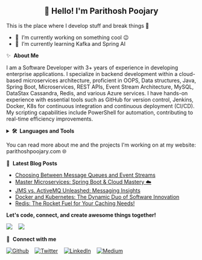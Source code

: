 <h2 align="center">👋 Hello! I'm Parithosh Poojary</h2>

This is the place where I develop stuff and break things :rofl:

- 🔭 &nbsp;I’m currently working on something cool :wink:
- 🌱 &nbsp;I’m currently learning Kafka and Spring AI

✨ &nbsp;**About Me**

<p align="left">I am a Software Developer with 3+ years of experience in developing enterprise applications. I specialize in backend development within a cloud-based microservices architecture, proficient in OOPS, Data structures, Java, Spring Boot, Microservices, REST APIs, Event Stream Architecture, MySQL, DataStax Cassandra, Redis, and various Azure services. I have hands-on experience with essential tools such as GitHub for version control, Jenkins, Docker, K8s for continuous integration and continuous deployment (CI/CD). My scripting capabilities include PowerShell for automation, contributing to real-time efficiency improvements.</p>

<details>
  <summary><b>🛠️&nbsp;&nbsp;Languages&nbsp;and&nbsp;Tools</b></summary>
  <br/>
  <p align="left"> 
    <!--Languages-->
    <img src="https://www.vectorlogo.zone/logos/java/java-vertical.svg" alt="java" width="40" height="48"/> &nbsp;
    <img src="https://raw.githubusercontent.com/devicons/devicon/master/icons/python/python-original.svg" alt="python" width="40" height="40"/> &nbsp;
    <img src="https://www.vectorlogo.zone/logos/springio/springio-ar21.svg" alt="springboot" width="70" height="40"/> &nbsp;
    <img src="https://angular.io/assets/images/logos/angular/angular.svg" alt="angular" width="40" height="40"/> &nbsp;
    <img src="https://raw.githubusercontent.com/devicons/devicon/master/icons/javascript/javascript-original.svg" alt="javascript" width="40" height="35"/> &nbsp;
    <img src="https://raw.githubusercontent.com/devicons/devicon/master/icons/html5/html5-original-wordmark.svg" alt="html5" width="40" height="40"/> &nbsp;
    <img src="https://raw.githubusercontent.com/devicons/devicon/master/icons/css3/css3-original-wordmark.svg" alt="css3" width="40" height="40"/> &nbsp;
    <img src="https://www.vectorlogo.zone/logos/nodejs/nodejs-horizontal.svg" alt="nodejs" width="70" height="40"/> &nbsp;
    <img src="https://www.vectorlogo.zone/logos/tailwindcss/tailwindcss-icon.svg" alt="tailwindcss" width="40" height="40"/> &nbsp;
    <!--Cloud-->
    <img src="https://www.vectorlogo.zone/logos/microsoft_azure/microsoft_azure-ar21.svg" alt="azure" width="70" height="40"/> &nbsp;
    <img src="https://www.vectorlogo.zone/logos/cloudops/cloudops-ar21.svg" alt="cloudops" width="60" height="40"/> &nbsp;
    <!--Messaging Tools-->
    <img src="https://www.vectorlogo.zone/logos/apache_kafka/apache_kafka-ar21.svg" alt="Kafka" width="70" height="40"/> &nbsp;
    <img src="https://www.vectorlogo.zone/logos/rabbitmq/rabbitmq-icon.svg" alt="rabbitmq" width="40" height="40"/> &nbsp;
    <!--DBs-->
    <img src="https://www.vectorlogo.zone/logos/datastax/datastax-icon.svg" alt="datastax" width="40" height="40" style="color:white"/> &nbsp;
    <img src="https://raw.githubusercontent.com/devicons/devicon/master/icons/mongodb/mongodb-original-wordmark.svg" alt="mongodb" width="40" height="40"/> &nbsp;
    <img src="https://raw.githubusercontent.com/devicons/devicon/master/icons/mysql/mysql-original-wordmark.svg" alt="mysql" width="50" height="40"/> &nbsp;
  </p>
  <p>
    <img src="https://raw.githubusercontent.com/devicons/devicon/master/icons/postgresql/postgresql-original-wordmark.svg" alt="postgresql" width="50" height="40"/>&nbsp;
    <img src="https://raw.githubusercontent.com/devicons/devicon/master/icons/redis/redis-original-wordmark.svg" alt="redis" width="50" height="40"/> &nbsp;    
    <!--CI/CD tools-->
    <img src="https://www.vectorlogo.zone/logos/jenkins/jenkins-icon.svg" alt="jenkins" width="50" height="40"/> &nbsp;
    <img src="https://www.vectorlogo.zone/logos/travis-ci/travis-ci-icon.svg" alt="travisci" width="50" height="40"/> &nbsp;
    <img src="https://www.vectorlogo.zone/logos/cloudbees/cloudbees-ar21.svg" alt="cloudbees" width="70" height="40"/> &nbsp;
    <img src="https://www.vectorlogo.zone/logos/docker/docker-icon.svg" alt="docker" width="60" height="40"/> &nbsp;
    <img src="https://www.vectorlogo.zone/logos/kubernetes/kubernetes-icon.svg" alt="kubernetes" width="50" height="40"/> &nbsp;
    <img src="https://www.vectorlogo.zone/logos/jfrog/jfrog-icon.svg" alt="jfrog" width="40" height="40"/> &nbsp;
    <img src="https://www.vectorlogo.zone/logos/heroku/heroku-icon.svg" alt="heroku" width="40" height="35"/> &nbsp;
    <img src="https://www.vectorlogo.zone/logos/vercel/vercel-ar21.svg" alt="vercel" width="50" height="40"/> &nbsp;
    <!--Version Control tools-->
    <img src="https://www.vectorlogo.zone/logos/git-scm/git-scm-icon.svg" alt="git" width="40" height="40"/> &nbsp;
    <img src="https://www.vectorlogo.zone/logos/gitlab/gitlab-icon.svg" alt="gitlab" width="40" height="40"/> &nbsp;
    <img src="https://www.vectorlogo.zone/logos/github/github-icon.svg" alt="github" width="40" height="40"/> &nbsp;
    <!--Scripting Tools-->
    <img src="https://www.vectorlogo.zone/logos/gnu_bash/gnu_bash-icon.svg" alt="bash" width="40" height="40"/> &nbsp;
    <!--Logging & Monitoring tools-->
    <img src="https://www.vectorlogo.zone/logos/splunk/splunk-ar21.svg" alt="splunk" width="70" height="40"/> &nbsp;
    <img src="https://www.vectorlogo.zone/logos/appdynamics/appdynamics-ar21.svg" alt="AppDynamics" width="40" height="40"/> &nbsp;
  </p>
  <p>
    <img src="https://www.vectorlogo.zone/logos/grafana/grafana-icon.svg" alt="grafana" width="40" height="40"/> &nbsp;
    <img src="https://www.vectorlogo.zone/logos/elastic/elastic-icon.svg" alt="elasticsearch" width="40" height="35"/> &nbsp;
    <img src="https://www.vectorlogo.zone/logos/elasticco_kibana/elasticco_kibana-icon.svg" alt="kibana" width="40" height="35"/> &nbsp;
    <!--Testing tools-->
    <img src="https://www.vectorlogo.zone/logos/getpostman/getpostman-icon.svg" alt="postman" width="40" height="40"/> &nbsp;
    <!--Servers-->
    <img src="https://raw.githubusercontent.com/devicons/devicon/master/icons/nginx/nginx-original.svg" alt="nginx" width="40" height="40"/> &nbsp;
    <img src="https://www.vectorlogo.zone/logos/apache_tomcat/apache_tomcat-ar21.svg" alt="tomcat" width="70" height="40"/> &nbsp;
    <img src="https://raw.githubusercontent.com/devicons/devicon/master/icons/linux/linux-original.svg" alt="linux" width="40" height="40"/> &nbsp;
    <!--AI-->
    <img src="https://www.vectorlogo.zone/logos/github_copilot/github_copilot-ar21.svg" alt="github-copilot" width="80" height="40"/> &nbsp;
  </p>
</details>

You can read more about me and the projects I'm working on at my website: <a href="https://parithoshpoojary-portfolio.vercel.app/home" target="blank" rel="noopener noreferrer" style="text-decoration: none;">parithoshpoojary.com&nbsp;🌐</a>

📕 &nbsp;**Latest Blog Posts**
<!-- BLOG-POST-LIST:START -->
- [Choosing Between Message Queues and Event Streams](https://medium.com/@parithoshpoojary21/choosing-between-message-queues-and-event-streams-bcfd75e96210?source=rss-ab87e34e0839------2)
- [Master Microservices: Spring Boot &amp; Cloud Mastery ☁️](https://medium.com/@parithoshpoojary21/master-microservices-spring-boot-cloud-mastery-%EF%B8%8F-4f7f9907e554?source=rss-ab87e34e0839------2)
- [JMS vs. ActiveMQ Unleashed: Messaging Insights](https://medium.com/@parithoshpoojary21/jms-vs-activemq-unleashed-messaging-insights-45f6a4d1695f?source=rss-ab87e34e0839------2)
- [Docker and Kubernetes: The Dynamic Duo of Software Innovation](https://medium.com/@parithoshpoojary21/docker-and-kubernetes-the-dynamic-duo-of-software-innovation-08a385b8def4?source=rss-ab87e34e0839------2)
- [Redis: The Rocket Fuel for Your Caching Needs!](https://medium.com/@parithoshpoojary21/redis-the-rocket-fuel-for-your-caching-needs-ab95a4bd131e?source=rss-ab87e34e0839------2)
<!-- BLOG-POST-LIST:END -->

**Let's code, connect, and create awesome things together!**

<p align = "left">
  <img src = "https://github-readme-stats.vercel.app/api?username=parithoshpoojary&show_icons=true&theme=bear" width = 400>&nbsp;&nbsp;&nbsp;
  <img src = "https://github-readme-streak-stats.herokuapp.com?user=parithoshpoojary&theme=dark&hide_border=true" width = 430>
</p>

🔗 &nbsp;**Connect with me**
<p>
<a href="https://github.com/parithoshpoojary" target="_blank"><img alt="Github" src="https://img.shields.io/badge/GitHub-%2312100E.svg?&style=for-the-badge&logo=Github&logoColor=white" /></a> &nbsp;&nbsp;
<a href="https://twitter.com/thePPoojary" target="_blank"><img alt="Twitter" src="https://img.shields.io/badge/twitter-%231DA1F2.svg?&style=for-the-badge&logo=twitter&logoColor=white" /></a> &nbsp;&nbsp;
<a href="https://www.linkedin.com/in/parithoshpoojary/" target="_blank"><img alt="LinkedIn" src="https://img.shields.io/badge/linkedin-%230077B5.svg?&style=for-the-badge&logo=linkedin&logoColor=white" /></a> &nbsp;&nbsp;
<a href="https://medium.com/@parithoshpoojary21" target="_blank"><img alt="Medium" src="https://img.shields.io/badge/medium-%2312100E.svg?&style=for-the-badge&logo=medium&logoColor=white" /></a>
</p>

